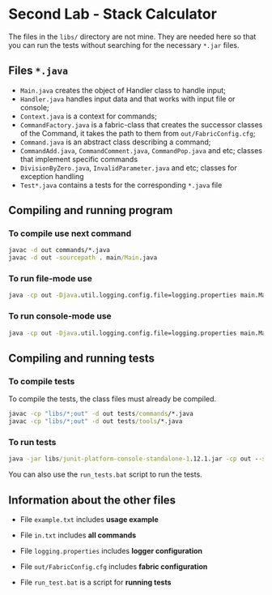 # Second Lab - Stack Calculator
The files in the `libs/` directory are not mine. They are needed here so that you can run the tests without searching for the necessary `*.jar` files.
## Files `*.java`
- `Main.java` creates the object of Handler class to handle input;
- `Handler.java` handles input data and that works with input file or console;
- `Context.java` is a context for commands;
- `CommandFactory.java` is a fabric-class that creates the successor classes of the Command, it takes the path to them from `out/FabricConfig.cfg`;
- `Command.java` is an abstract class describing a command;
- `CommandAdd.java`, `CommandComment.java`, `CommandPop.java` and etc; classes that implement specific commands
- `DivisionByZero.java`, `InvalidParameter.java` and etc; classes for exception handling
- `Test*.java` contains a tests for the corresponding `*.java` file

## Compiling and running program
### To compile use next command
```cmd
javac -d out commands/*.java
javac -d out -sourcepath . main/Main.java
```
### To run file-mode use
```cmd
java -cp out -Djava.util.logging.config.file=logging.properties main.Main <input.txt>
```
### To run console-mode use
```cmd
java -cp out -Djava.util.logging.config.file=logging.properties main.Main
```

## Compiling and running tests
### To compile tests
To compile the tests, the class files must already be compiled.
```cmd
javac -cp "libs/*;out" -d out tests/commands/*.java
javac -cp "libs/*;out" -d out tests/tools/*.java
```
### To run tests
```cmd
java -jar libs/junit-platform-console-standalone-1.12.1.jar -cp out --scan-class-path
```
You can also use the `run_tests.bat` script to run the tests.

## Information about the other files
- File `example.txt` includes **usage example**
- File `in.txt` includes **all commands**

- File `logging.properties` includes **logger configuration**
- File `out/FabricConfig.cfg` includes **fabric configuration**

- File `run_test.bat` is a script for **running tests**
